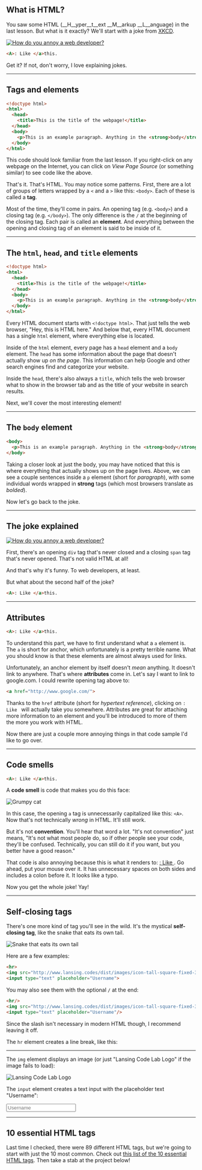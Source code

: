 ## What is HTML?

You saw some HTML (__H__yper__t__ext __M__arkup __L__anguage) in the last lesson. But what is it exactly? We'll start with a joke from [XKCD](http://xkcd.com/).

[![How do you annoy a web developer?](http://imgs.xkcd.com/comics/tags.png)](http://xkcd.com/1144/)

``` html
<A>: Like </a>this.
```

Get it? If not, don't worry, I love explaining jokes.

---

## Tags and elements

``` html
<!doctype html>
<html>
  <head>
    <title>This is the title of the webpage!</title>
  </head>
  <body>
    <p>This is an example paragraph. Anything in the <strong>body</strong> tag will appear on the page, just like this <strong>p</strong> tag and its contents.</p>
  </body>
</html>
```

This code should look familiar from the last lesson. If you right-click on any webpage on the Internet, you can click on _View Page Source_ (or something similar) to see code like the above.

That's it. That's HTML. You may notice some patterns. First, there are a lot of groups of letters wrapped by a `<` and a `>` like this: `<body>`. Each of these is called a __tag__.

Most of the time, they'll come in pairs. An opening tag (e.g. `<body>`) and a closing tag (e.g. `</body>`). The only difference is the `/` at the beginning of the closing tag. Each pair is called an __element__. And everything between the opening and closing tag of an element is said to be inside of it.

---

## The `html`, `head`, and `title` elements

``` html
<!doctype html>
<html>
  <head>
    <title>This is the title of the webpage!</title>
  </head>
  <body>
    <p>This is an example paragraph. Anything in the <strong>body</strong> tag will appear on the page, just like this <strong>p</strong> tag and its contents.</p>
  </body>
</html>
```

Every HTML document starts with `<!doctype html>`. That just tells the web browser, "Hey, this is HTML here." And below that, every HTML document has a single `html` element, where everything else is located.

Inside of the `html` element, every page has a `head` element and a `body` element. The `head` has some information about the page that doesn't actually show up _on the page_. This information can help Google and other search engines find and categorize your website.

Inside the `head`, there's also always a `title`, which tells the web browser what to show in the browser tab and as the title of your website in search results.

Next, we'll cover the most interesting element!

---

## The `body` element

``` html
<body>
  <p>This is an example paragraph. Anything in the <strong>body</strong> tag will appear on the page, just like this <strong>p</strong> tag and its contents.</p>
</body>
```

Taking a closer look at just the body, you may have noticed that this is where everything that actually shows up on the page lives. Above, we can see a couple sentences inside a `p` element (short for _paragraph_), with some individual words wrapped in __strong__ tags (which most browsers translate as _bolded_).

Now let's go back to the joke.

---

## The joke explained

[![How do you annoy a web developer?](http://imgs.xkcd.com/comics/tags.png)](http://xkcd.com/1144/)

First, there's an opening `div` tag that's never closed and a closing `span` tag that's never opened. That's not valid HTML at all!

And that's why it's funny. To web developers, at least.

But what about the second half of the joke?

``` html
<A>: Like </a>this.
```

---

## Attributes

``` html
<A>: Like </a>this.
```

To understand this part, we have to first understand what a `a` element is. The `a` is short for anchor, which unfortunately is a pretty terrible name. What you should know is that these elements are almost always used for links.

Unfortunately, an anchor element by itself doesn't _mean_ anything. It doesn't link to anywhere. That's where __attributes__ come in. Let's say I want to link to google.com. I could rewrite opening tag above to:

``` html
<a href="http://www.google.com/">
```

Thanks to the `href` attribute (short for _hypertext reference_), clicking on `: Like ` will actually take you somewhere. Attributes are great for attaching more information to an element and you'll be introduced to more of them the more you work with HTML.

Now there are just a couple more annoying things in that code sample I'd like to go over.

---

## Code smells

``` html
<A>: Like </a>this.
```

A __code smell__ is code that makes you do this face:

![Grumpy cat](https://pbs.twimg.com/profile_images/616542814319415296/McCTpH_E_400x400.jpg)

In this case, the opening `a` tag is unnecessarily capitalized like this: `<A>`. Now that's not technically _wrong_ in HTML. It'll still work.

But it's not __convention__. You'll hear that word a lot. "It's not convention" just means, "It's not what most people do, so if other people see your code, they'll be confused. Technically, you can still do it if you want, but you better have a good reason."

That code is also annoying because this is what it renders to: [: Like&nbsp;](). Go ahead, put your mouse over it. It has unnecessary spaces on both sides and includes a colon before it. It looks like a typo.

Now you get the whole joke! Yay!

---

## Self-closing tags

There's one more kind of tag you'll see in the wild. It's the mystical __self-closing tag__, like the snake that eats its own tail.

![Snake that eats its own tail](http://www.adweek.com/fishbowlny/files/original/300px-Ouroboros.png)

Here are a few examples:

``` html
<hr>
<img src="http://www.lansing.codes/dist/images/icon-tall-square-fixed-300-transparent.png" alt="Lansing Code Lab Logo">
<input type="text" placeholder="Username">
```

You may also see them with the optional `/` at the end:

``` html
<hr/>
<img src="http://www.lansing.codes/dist/images/icon-tall-square-fixed-300-transparent.png" alt="Lansing Code Lab Logo"/>
<input type="text" placeholder="Username"/>
```

Since the slash isn't necessary in modern HTML though, I recommend leaving it off.

The `hr` element creates a line break, like this:

<hr>

The `img` element displays an image (or just "Lansing Code Lab Logo" if the image fails to load):

<img src="http://www.lansing.codes/dist/images/icon-tall-square-fixed-300-transparent.png" alt="Lansing Code Lab Logo">

The `input` element creates a text input with the placeholder text "Username":

<input type="text" placeholder="Username">

---

## 10 essential HTML tags

Last time I checked, there were 89 different HTML tags, but we're going to start with just the 10 most common. Check out [this list of the 10 essential HTML tags](http://www.99lime.com/_bak/topics/you-only-need-10-tags/). Then take a stab at the project below!
